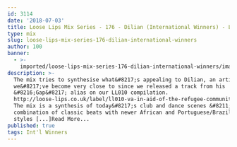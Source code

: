 ```yaml
---
id: 3114
date: '2018-07-03'
title: Loose Lips Mix Series - 176 - Dilian (International Winners) - Loose Lips
type: mix
slug: loose-lips-mix-series-176-dilian-international-winners
author: 100
banner:
  - >-
    imported/loose-lips-mix-series-176-dilian-international-winners/image3114.jpeg
description: >-
  The mix tries to synthesise what&#8217;s appealing to Dilian, an artist who
  we&#8217;ve become very close to since we released a track from his
  &#8216;Gap&#8217; alias on our LL010 compilation.
  http://loose-lips.co.uk/label/ll010-va-in-aid-of-the-refugee-community-kitchen
  The mix is a synthesis of today&#8217;s club and dance scenes &#8211; a
  combination of classic beats with newer African and Portuguese/Brazilian dance
  styles [...]Read More...
published: true
tags: Int'l Winners
---
```

